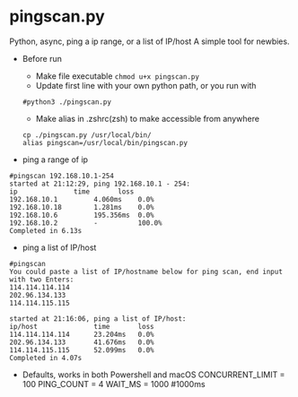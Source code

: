 # pingscan.py
Python, async, ping a ip range, or a list of IP/host
A simple tool for newbies.

* Before run
  * Make file executable
  ```chmod u+x pingscan.py```
  * Update first line with your own python path, or you run with 
  ```
  #python3 ./pingscan.py
  ```
  * Make alias in .zshrc(zsh) to make accessible from anywhere
  ```
  cp ./pingscan.py /usr/local/bin/
  alias pingscan=/usr/local/bin/pingscan.py
  ```

* ping a range of ip
```
#pingscan 192.168.10.1-254
started at 21:12:29, ping 192.168.10.1 - 254:
ip              time       loss    
192.168.10.1         4.060ms    0.0%    
192.168.10.18        1.281ms    0.0%    
192.168.10.6         195.356ms  0.0%    
192.168.10.2         -          100.0%
Completed in 6.13s
```

* ping a list of IP/host
```
#pingscan                
You could paste a list of IP/hostname below for ping scan, end input with two Enters:
114.114.114.114
202.96.134.133
114.114.115.115

started at 21:16:06, ping a list of IP/host:
ip/host              time       loss    
114.114.114.114      23.204ms   0.0%    
202.96.134.133       41.676ms   0.0%    
114.114.115.115      52.099ms   0.0%    
Completed in 4.07s
```

* Defaults, works in both Powershell and macOS
CONCURRENT_LIMIT = 100
PING_COUNT = 4
WAIT_MS = 1000  #1000ms

